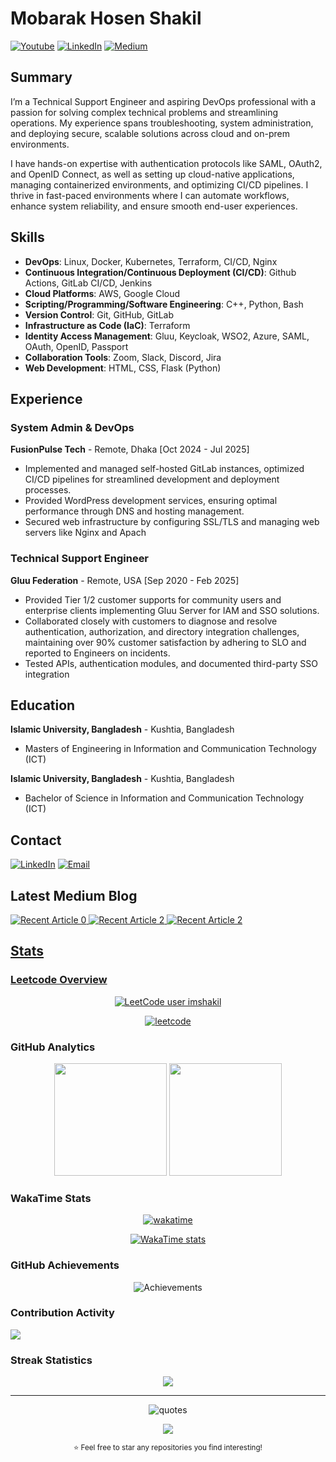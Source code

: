 <!-- ### Hi there! 👋 Welcome to My GitHub Profile -->

<!-- <img style="width:20%;" src="https://raw.githubusercontent.com/imShakil/imShakil/refs/heads/master/ShakilOps.png" /> -->


# Mobarak Hosen Shakil

[![Youtube](https://img.shields.io/badge/ShakilOps-red?style=flat&label=Youtube)](https://youtube.com/@ShakilOps)
[![LinkedIn](https://img.shields.io/badge/Mobarak%20Hosen-blue?style=flat&label=Linkedin)](https://www.linkedin.com/in/imshakil)
[![Medium](https://img.shields.io/badge/Medium-imshakil-orange)](https://medium.com/@imshakil)


## Summary

I’m a Technical Support Engineer and aspiring DevOps professional with a passion for solving complex technical problems and streamlining operations. My experience spans troubleshooting, system administration, and deploying secure, scalable solutions across cloud and on-prem environments.

I have hands-on expertise with authentication protocols like SAML, OAuth2, and OpenID Connect, as well as setting up cloud-native applications, managing containerized environments, and optimizing CI/CD pipelines. I thrive in fast-paced environments where I can automate workflows, enhance system reliability, and ensure smooth end-user experiences.

## Skills

- **DevOps**: Linux, Docker, Kubernetes, Terraform, CI/CD, Nginx
- **Continuous Integration/Continuous Deployment (CI/CD)**: Github Actions, GitLab CI/CD, Jenkins
- **Cloud Platforms**: AWS, Google Cloud
- **Scripting/Programming/Software Engineering**: C++, Python, Bash
- **Version Control**: Git, GitHub, GitLab
- **Infrastructure as Code (IaC)**: Terraform
- **Identity Access Management**: Gluu, Keycloak, WSO2, Azure, SAML, OAuth, OpenID, Passport
- **Collaboration Tools**: Zoom, Slack, Discord, Jira
- **Web Development**: HTML, CSS, Flask (Python)

## Experience

### System Admin & DevOps

**FusionPulse Tech** - Remote, Dhaka [Oct 2024 - Jul 2025]

- Implemented and managed self-hosted GitLab instances, optimized CI/CD pipelines for streamlined development and deployment processes.
- Provided WordPress development services, ensuring optimal performance through DNS and hosting management.
- Secured web infrastructure by configuring SSL/TLS and managing web servers like Nginx and Apach

### Technical Support Engineer

**Gluu Federation** - Remote, USA [Sep 2020 - Feb 2025]

- Provided Tier 1/2 customer supports for community users and enterprise clients implementing Gluu Server for IAM and SSO solutions.
- Collaborated closely with customers to diagnose and resolve authentication, authorization, and directory integration challenges, maintaining over 90% customer satisfaction by adhering to SLO and reported to Engineers on incidents.
- Tested APIs, authentication modules, and documented third-party SSO integration

## Education

**Islamic University, Bangladesh** - Kushtia, Bangladesh

- Masters of Engineering in Information and Communication Technology (ICT)

**Islamic University, Bangladesh** - Kushtia, Bangladesh

- Bachelor of Science in Information and Communication Technology (ICT)

## Contact

[![LinkedIn](https://img.shields.io/badge/Mobarak%20Hosen-blue?style=flat&label=Linkedin)](https://www.linkedin.com/in/imshakil)
[![Email](https://img.shields.io/badge/mh.ice.iu@gmail.com-blue?&style=flat&label=Email)](mailto:mh.ice.iu@gmail.com)

## Latest Medium Blog

  <a target="_blank" href="https://github-readme-medium-recent-article.vercel.app/medium/@imshakil/0"><img src="https://github-readme-medium-recent-article.vercel.app/medium/@imshakil/0" alt="Recent Article 0"> 
  <a target="_blank" href="https://github-readme-medium-recent-article.vercel.app/medium/@imshakil/1"><img src="https://github-readme-medium-recent-article.vercel.app/medium/@imshakil/1" alt="Recent Article 2"> 
  <a target="_blank" href="https://github-readme-medium-recent-article.vercel.app/medium/@imshakil/2"><img src="https://github-readme-medium-recent-article.vercel.app/medium/@imshakil/2" alt="Recent Article 2"> 

## Stats

### Leetcode Overview
<div align="center">
  
[![LeetCode user imshakil](https://img.shields.io/badge/dynamic/json?style=flat&labelColor=black&color=%23ffa116&label=Rating&query=ratingQuantile&url=https%3A%2F%2Fleetcode-badge.vercel.app%2Fapi%2Fusers%2Fimshakil&logo=leetcode&logoColor=yellow)](https://leetcode.com/u/imshakil/)

[![leetcode](https://leetcard.jacoblin.cool/imshakil)](https://leetcode.com/u/imshakil)

</div>

### GitHub Analytics

<div align="center">
  <img height="180em" src="https://github-readme-stats.vercel.app/api?username=imShakil&show_icons=true&theme=tokyonight&include_all_commits=true&count_private=true"/>
  <img height="180em" src="https://github-readme-stats.vercel.app/api/top-langs/?username=imShakil&layout=compact&langs_count=8&theme=tokyonight&hide=html,css,lua,c,makefile,json,xml&hide_progress=true"/>
</div>

### WakaTime Stats
<div align="center">
  
  [![wakatime](https://wakatime.com/badge/user/9cc79b11-4d33-4c8e-918e-6503b22946fc.svg)](https://wakatime.com/@imShakil)

  [![WakaTime stats](https://github-readme-stats.vercel.app/api/wakatime?username=imshakil&theme=tokyonight)](https://github.com/imShakil)

</div>

### GitHub Achievements
<div align="center">

  ![Achievements](https://github-profile-trophy.vercel.app/?username=imshakil&count_private=true&row=2&column=4&theme=tokyonight)

</div>

### Contribution Activity

<img src="https://github-readme-activity-graph.vercel.app/graph?username=imShakil&theme=tokyo-night&bg_color=1a1b27&color=70a5fd&line=bf91f3&point=38bdae&area=true&hide_border=true"/>

### Streak Statistics

<p align="center">
  <img src="https://github-readme-streak-stats.herokuapp.com/?user=imShakil&theme=tokyonight&hide_border=true"/>
</p>

---

<div align="center">
  
  <img alt="quotes" src="https://quotes-github-readme.vercel.app/api?type=horizontal&theme=tokyonight" />

  <p>
    <img src="https://komarev.com/ghpvc/?username=imShakil&color=blueviolet&style=for-the-badge&label=Profile+Views"/>
  </p>
  <sub>⭐ Feel free to star any repositories you find interesting!</sub>
</div>
